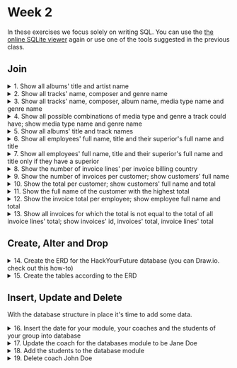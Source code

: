 # Week 2
In these exercises we focus solely on writing SQL. You can use the [the online SQLite viewer](https://inloop.github.io/sqlite-viewer/) again or use one of the tools suggested in the previous class.
## Join
<details><summary>1. Show all albums' title and artist name</summary>

```sql
SELECT
	title AS AlbumTitle,
	Artist.Name AS ArtistName
FROM
	Album
	LEFT JOIN Artist ON Artist.ArtistId = Album.ArtistId;

--OR using USING

SELECT
	title AS AlbumTitle,
	Artist.Name AS ArtistName
FROM
	Album
	LEFT JOIN Artist USING(ArtistId);

--OR using NATURAL

SELECT
	title AS AlbumTitle,
	Artist.Name AS ArtistName
FROM
	Album
	NATURAL LEFT JOIN Artist;
```
</details>

<details><summary>2. Show all tracks' name, composer and genre name</summary>

```sql
SELECT
	Track.Name AS TrackName,
	Composer,
	Genre.Name AS GenreName
FROM
	Track
	LEFT JOIN Genre ON Genre.GenreId = Track.GenreId;
```
</details>

<details><summary>3. Show all tracks' name, composer, album name, media type name and genre name</summary>

```sql
SELECT
	Track.Name AS TrackName,
	Composer,
	Album.Title AS AlbumTitle,
	MediaType.Name AS MediaTypeName,
	Genre.Name AS GenreName
FROM
	Track
	LEFT JOIN Genre ON Genre.GenreId = Track.GenreId
	LEFT JOIN Album ON Album.AlbumId = Track.AlbumId
	LEFT JOIN MediaType ON MediaType.MediaTypeId = Track.MediaTypeId;
```
</details>

<details><summary>4. Show all possible combinations of media type and genre a track could have; show media type name and genre name</summary>

```sql
SELECT
	MediaType.Name,
	Genre.Name
FROM
	MediaType
	CROSS JOIN Genre;
```
</details>

<details><summary>5. Show all albums' title and track names</summary>

```sql
SELECT
	title AS AlbumTitle,
	Track.Name AS TrackName
FROM
	Album
	JOIN Track ON Track.AlbumId = Album.AlbumId;
```
</details>

<details><summary>6. Show all employees' full name, title and their superior's full name and title</summary>

```sql
SELECT
	Employee.FirstName || ' ' || Employee.LastName AS EmployeeFullName,
	Employee.Title AS EmployeeTitle,
	Superior.FirstName || ' ' || Superior.LastName AS SuperiorFullName,
	Superior.Title AS SuperiorTitle
FROM
	Employee
	LEFT JOIN Employee AS Superior ON Superior.EmployeeId = Employee.ReportsTo;
```
</details>

<details><summary>7. Show all employees' full name, title and their superior's full name and title only if they have a superior</summary>

```sql
SELECT
	Employee.FirstName || ' ' || Employee.LastName AS EmployeeFullName,
	Employee.Title AS EmployeeTitle,
	Superior.FirstName || ' ' || Superior.LastName AS SuperiorFullName,
	Superior.Title AS SuperiorTitle
FROM
	Employee
	INNER JOIN Employee AS Superior ON Superior.EmployeeId = Employee.ReportsTo;
```
</details>

<details><summary>8. Show the number of invoice lines' per invoice billing country</summary>

```sql
SELECT
	BillingCountry,
	count(*) AS NumberOfInvoiceLines
FROM
	Invoice
	JOIN InvoiceLine ON InvoiceLine.InvoiceId = Invoice.InvoiceId
GROUP BY
	BillingCountry;
```
</details>

<details><summary>9. Show the number of invoices per customer; show customers' full name</summary>

```sql
SELECT
	Customer.FirstName || ' ' || Customer.LastName AS CustomerFullName,
	count(*) AS NumberOfInvoices
FROM
	Invoice
	JOIN Customer ON Customer.CustomerId = Invoice.CustomerId
GROUP BY
	Invoice.CustomerId;
```
</details>

<details><summary>10. Show the total per customer; show customers' full name and total</summary>

```sql
SELECT
	Customer.FirstName || ' ' || Customer.LastName AS CustomerFullName,
	sum(Total) AS Total
FROM
	Invoice
	JOIN Customer ON Customer.CustomerId = Invoice.CustomerId
GROUP BY
	Invoice.CustomerId;
```
</details>

<details><summary>11. Show the full name of the customer with the highest total</summary>

```sql
SELECT
	Customer.FirstName || ' ' || Customer.LastName AS CustomerFullName,
	sum(Total) AS Total
FROM
	Invoice
	JOIN Customer ON Customer.CustomerId = Invoice.CustomerId
GROUP BY
	Invoice.CustomerId
ORDER BY Total DESC
LIMIT 1;
```
</details>

<details><summary>12. Show the invoice total per employee; show employee full name and total</summary>

```sql
SELECT
	Employee.FirstName || ' ' || Employee.LastName AS EmployeeFullName,
	round(sum(Total), 2) AS Total
FROM
	Invoice
	JOIN Customer ON Customer.CustomerId = Invoice.CustomerId
	JOIN Employee ON Employee.EmployeeId = Customer.SupportRepId
GROUP BY
	EmployeeId;
```
</details>

<details><summary>13. Show all invoices for which the total is not equal to the total of all invoice lines' total; show invoices' id, invoices' total, invoice lines' total</summary>

```sql
SELECT
	Invoice.InvoiceId,
	Invoice.Total,
	round(sum(UnitPrice*Quantity), 2) AS InvoiceLinesTotal,
	Total == round(sum(UnitPrice*Quantity), 2) AS IsEqual
FROM
	InvoiceLine
	JOIN Invoice ON Invoice.InvoiceId = invoiceline.InvoiceId
GROUP BY
	Invoice.InvoiceId
HAVING IsEqual = FALSE;

--there are no records because all invoices fortunately add up
```
</details>

## Create, Alter and Drop

<details><summary>14. Create the ERD for the HackYourFuture database (you can Draw.io. check out this how-to)</summary>

![HackYourFuture ERD](hyf-erd.png)

Note that this is just one possible, albeit simple, solution.
</details>

<details><summary>15. Create the tables according to the ERD</summary>

```sql
CREATE TABLE Person (
	PersonId INTEGER PRIMARY KEY,
	FirstName TEXT NOT NULL,
	LastName TEXT NOT NULL,
	Nickname TEXT
);

CREATE TABLE Module (
	ModuleId INTEGER PRIMARY KEY,
	Name TEXT,
	CoachId INTEGER,
	FOREIGN KEY (CoachId) REFERENCES Person (PersonId)
);

CREATE TABLE ModuleStudent (
	ModuleId INTEGER,
	StudentId INTEGER,
	FOREIGN KEY (ModuleId) REFERENCES Module (ModuleId),
	FOREIGN KEY (StudentId) REFERENCES Person (PersonId),
	UNIQUE (ModuleId, StudentId)
);
```
</details>

## Insert, Update and Delete

With the database structure in place it's time to add some data.

<details><summary>16. Insert the date for your module, your coaches and the students of your group into database</summary>

```sql
INSERT INTO Module (Name)
		VALUES('databases');

--coaches
INSERT INTO Person (FirstName, LastName)
		VALUES('Jane', 'Doe'), ('John', 'Doe');

--students
INSERT INTO Person (FirstName, LastName)
		VALUES('John', 'Roe'), ('Richard', 'Roe'), ('Jane', 'Roe'), ('Baby', 'Doe');
```
</details>

<details><summary>17. Update the coach for the databases module to be Jane Doe</summary>

```sql
UPDATE
	Module
SET
	CoachId = 1
WHERE
	Name = 'databases';
```
</details>

<details><summary>18. Add the students to the database module</summary>

```sql
INSERT INTO ModuleStudent (ModuleId, StudentId)
		VALUES(1, 3), (1, 4), (1, 5), (1, 6);
```
</details>

<details><summary>19. Delete coach John Doe</summary>

```sql
DELETE FROM Person
WHERE PersonId = 2;
```
</details>
